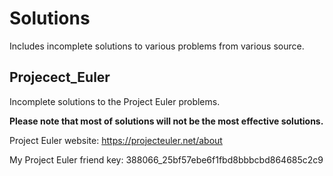 # Solutions

Includes incomplete solutions to various problems from various source.


## Projecect_Euler

Incomplete solutions to the Project Euler problems. 

<strong>Please note that most of solutions will not be the most effective solutions.</strong> 

Project Euler website: https://projecteuler.net/about

My Project Euler friend key: 388066_25bf57ebe6f1fbd8bbbcbd864685c2c9
